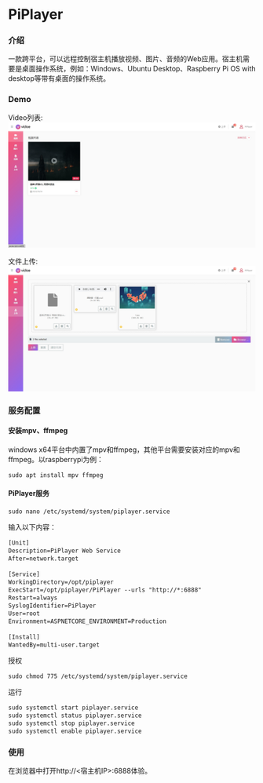 # PiPlayer

### 介绍
一款跨平台，可以远程控制宿主机播放视频、图片、音频的Web应用。宿主机需要是桌面操作系统，例如：Windows、Ubuntu Desktop、Raspberry Pi OS with desktop等带有桌面的操作系统。  

### Demo
Video列表:  
![](https://raw.githubusercontent.com/withsalt/PiPlayer/main/docs/images/video.png)

文件上传:  
![](https://raw.githubusercontent.com/withsalt/PiPlayer/main/docs/images/upload.png)

### 服务配置
#### 安装mpv、ffmpeg
windows x64平台中内置了mpv和ffmpeg，其他平台需要安装对应的mpv和ffmpeg。以raspberrypi为例：  
```shell
sudo apt install mpv ffmpeg
```

#### PiPlayer服务
```shell
sudo nano /etc/systemd/system/piplayer.service
```

输入以下内容：
```shell
[Unit]
Description=PiPlayer Web Service
After=network.target

[Service]
WorkingDirectory=/opt/piplayer
ExecStart=/opt/piplayer/PiPlayer --urls "http://*:6888"
Restart=always
SyslogIdentifier=PiPlayer
User=root
Environment=ASPNETCORE_ENVIRONMENT=Production

[Install]
WantedBy=multi-user.target
```
授权
```shell
sudo chmod 775 /etc/systemd/system/piplayer.service
```

运行
```shell
sudo systemctl start piplayer.service
sudo systemctl status piplayer.service
sudo systemctl stop piplayer.service
sudo systemctl enable piplayer.service
```

### 使用
在浏览器中打开http://<宿主机IP>:6888体验。  
